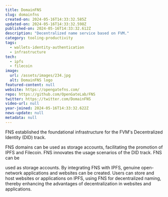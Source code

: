```yaml
---
title: DomainFNS
slug: domainfns
created-on: 2024-05-16T14:33:32.585Z
updated-on: 2024-05-16T14:33:32.598Z
published-on: 2024-05-16T14:33:32.612Z
description: "Decentralized name service based on FVM."
category: tooling-productivity
tags:
  - wallets-identity-authentication
  - infrastructure
tech:
  - ipfs
  - filecoin
image:
  url: /assets/images/234.jpg
  alt: DomainFNS logo
featured-content: null
website: https://opengatefns.com/
repo: https://github.com/OpenGateLab/FNS
twitter: https://twitter.com/DomainFNS
video-url: null
year-joined: 2024-05-16T14:33:32.622Z
news-update: null
metadata: null
---
```


FNS established the foundational infrastructure for the FVM's Decentralized Identity (DID) track.

FNS domains can be used as storage accounts, facilitating the promotion of IPFS and Filecoin. FNS innovates the usage scenarios of the DID track. FNS can be

used as storage accounts. By integrating FNS with IPFS, genuine open-network applications and websites can be created. Users can store and host websites or applications on IPFS, using FNS for decentralized naming, thereby enhancing the advantages of decentralization in websites and applications.

